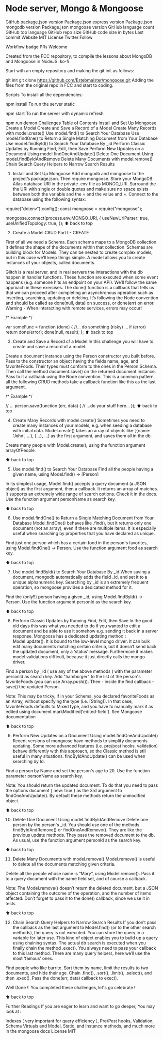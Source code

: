 Node server, Mongo & Mongoose
========================================

GitHub package.json version Package.json express version Package.json mongodb version Package.json mongoose version GitHub language count GitHub top language GitHub repo size GitHub code size in bytes Last commit Website MIT License Twitter Follow

Workflow badge PRs Welcome

Created from the FCC repository, to compile the lessons about MongoDB and Mongoose in NodeJS.
ko-fi

Start with an empty repository and making the git init as follows:

git init
git clone https://github.com/Estebmaister/mongoose.git
Adding the files from the original repo in FCC and start to coding.

Scripts
To install all the dependencies:

npm install
To run the server static

npm start
To run the server with dynamic refresh

npm run demon
Challenges
Table of Contents
Install and Set Up Mongoose
Create a Model
Create and Save a Record of a Model
Create Many Records with model.create()
Use model.find() to Search Your Database
Use model.findOne() to Return a Single Matching Document from Your Database
Use model.findById() to Search Your Database By _id
Perform Classic Updates by Running Find, Edit, then Save
Perform New Updates on a Document Using model.findOneAndUpdate()
Delete One Document Using model.findByIdAndRemove
Delete Many Documents with model.remove()
Chain Search Query Helpers to Narrow Search Results
1. Install and Set Up Mongoose
Add mongodb and mongoose to the project’s package.json. Then require mongoose. Store your MongoDB Atlas database URI in the private .env file as MONGO_URI. Surround the the URI with single or double quotes and make sure no space exists between both the variable and the = and the value and =. Connect to the database using the following syntax:

require("dotenv").config();
const mongoose = require("mongoose");

mongoose.connect(process.env.MONGO_URI, {
  useNewUrlParser: true,
  useUnifiedTopology: true,
});
⬆ back to top

2. Create a Model
CRUD Part I - CREATE

First of all we need a Schema. Each schema maps to a MongoDB collection. It defines the shape of the documents within that collection. Schemas are building block for Models. They can be nested to create complex models, but in this case we’ll keep things simple. A model allows you to create instances of your objects, called documents.

Glitch is a real server, and in real servers the interactions with the db happen in handler functions. These function are executed when some event happens (e.g. someone hits an endpoint on your API). We’ll follow the same approach in these exercises. The done() function is a callback that tells us that we can proceed after completing an asynchronous operation such as inserting, searching, updating or deleting. It’s following the Node convention and should be called as done(null, data) on success, or done(err) on error. Warning - When interacting with remote services, errors may occur!

/* Example */

var someFunc = function (done) {
  //... do something (risky) ...
  if (error) return done(error);
  done(null, result);
};
⬆ back to top

3. Create and Save a Record of a Model
In this challenge you will have to create and save a record of a model.

Create a document instance using the Person constructor you built before. Pass to the constructor an object having the fields name, age, and favoriteFoods. Their types must conform to the ones in the Person Schema. Then call the method document.save() on the returned document instance. Pass to it a callback using the Node convention. This is a common pattern, all the following CRUD methods take a callback function like this as the last argument.

/* Example */

// ...
person.save(function (err, data) {
  //   ...do your stuff here...
});
⬆ back to top

4. Create Many Records with model.create()
Sometimes you need to create many instances of your models, e.g. when seeding a database with initial data. Model.create() takes an array of objects like [{name: 'John', ...}, {...}, ...] as the first argument, and saves them all in the db.

Create many people with Model.create(), using the function argument arrayOfPeople.

⬆ back to top

5. Use model.find() to Search Your Database
Find all the people having a given name, using Model.find() -> [Person]

In its simplest usage, Model.find() accepts a query document (a JSON object) as the first argument, then a callback. It returns an array of matches. It supports an extremely wide range of search options. Check it in the docs. Use the function argument personName as search key.

⬆ back to top

6. Use model.findOne() to Return a Single Matching Document from Your Database
Model.findOne() behaves like .find(), but it returns only one document (not an array), even if there are multiple items. It is especially useful when searching by properties that you have declared as unique.

Find just one person which has a certain food in the person's favorites, using Model.findOne() -> Person. Use the function argument food as search key.

⬆ back to top

7. Use model.findById() to Search Your Database By _id
When saving a document, mongodb automatically adds the field _id, and set it to a unique alphanumeric key. Searching by _id is an extremely frequent operation, so mongoose provides a dedicated method for it.

Find the (only!!) person having a given _id, using Model.findById() -> Person. Use the function argument personId as the search key.

⬆ back to top

8. Perform Classic Updates by Running Find, Edit, then Save
In the good old days this was what you needed to do if you wanted to edit a document and be able to use it somehow e.g. sending it back in a server response. Mongoose has a dedicated updating method : Model.update(). It is bound to the low-level mongo driver. It can bulk edit many documents matching certain criteria, but it doesn’t send back the updated document, only a ‘status’ message. Furthermore it makes model validations difficult, because it just directly calls the mongo driver.

Find a person by \_id ( use any of the above methods ) with the parameter personId as search key. Add "hamburger" to the list of the person's favoriteFoods (you can use Array.push()). Then - inside the find callback - save() the updated Person.

Note: This may be tricky, if in your Schema, you declared favoriteFoods as an Array, without specifying the type (i.e. [String]). In that case, favoriteFoods defaults to Mixed type, and you have to manually mark it as edited using document.markModified('edited-field'). See Mongoose documentation

⬆ back to top

9. Perform New Updates on a Document Using model.findOneAndUpdate()
Recent versions of mongoose have methods to simplify documents updating. Some more advanced features (i.e. pre/post hooks, validation) behave differently with this approach, so the Classic method is still useful in many situations. findByIdAndUpdate() can be used when searching by Id.

Find a person by Name and set the person's age to 20. Use the function parameter personName as search key.

Note: You should return the updated document. To do that you need to pass the options document { new: true } as the 3rd argument to findOneAndUpdate(). By default these methods return the unmodified object.

⬆ back to top

10. Delete One Document Using model.findByIdAndRemove
Delete one person by the person's _id. You should use one of the methods findByIdAndRemove() or findOneAndRemove(). They are like the previous update methods. They pass the removed document to the db. As usual, use the function argument personId as the search key.

⬆ back to top

11. Delete Many Documents with model.remove()
Model.remove() is useful to delete all the documents matching given criteria.

Delete all the people whose name is “Mary”, using Model.remove(). Pass it to a query document with the name field set, and of course a callback.

Note: The Model.remove() doesn’t return the deleted document, but a JSON object containing the outcome of the operation, and the number of items affected. Don’t forget to pass it to the done() callback, since we use it in tests.

⬆ back to top

12. Chain Search Query Helpers to Narrow Search Results
If you don’t pass the callback as the last argument to Model.find() (or to the other search methods), the query is not executed. You can store the query in a variable for later use. This kind of object enables you to build up a query using chaining syntax. The actual db search is executed when you finally chain the method .exec(). You always need to pass your callback to this last method. There are many query helpers, here we’ll use the most ‘famous’ ones.

Find people who like burrito. Sort them by name, limit the results to two documents, and hide their age. Chain .find(), .sort(), .limit(), .select(), and then .exec(). Pass the done(err, data) callback to exec().

Well Done !! You completed these challenges, let's go celebrate !

⬆ back to top

Further Readings
If you are eager to learn and want to go deeper, You may look at :

Indexes ( very important for query efficiency ),
Pre/Post hooks,
Validation,
Schema Virtuals and Model, Static, and Instance methods,
and much more in the mongoose docs
License
MIT
